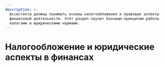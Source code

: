 ```yaml
---
description: >-
  Ассистенты должны понимать основы налогообложения и правовые аспекты ведения
  финансовой деятельности. Этот раздел научит базовым принципам работы с
  налогами и юридическими нормами.
---
```


# Налогообложение и юридические аспекты в финансах


